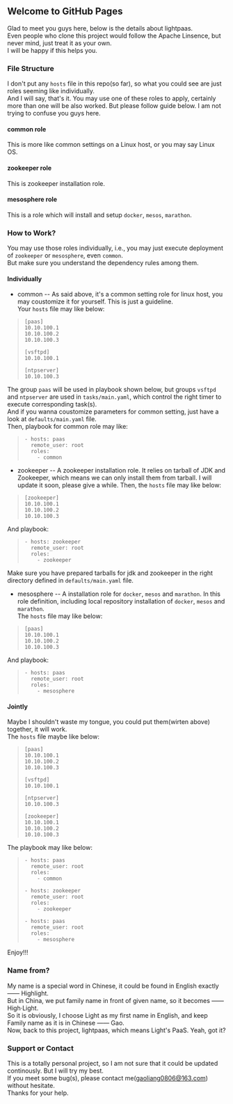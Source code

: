 ## Welcome to GitHub Pages

Glad to meet you guys here, below is the details about lightpaas.</br>
Even people who clone this project would follow the Apache Linsence, but never mind, just treat it as your own.</br>
I will be happy if this helps you.

### File Structure

I don't put any `hosts` file in this repo(so far), so what you could see are just roles seeming like individually.</br>
And I will say, that's it. You may use one of these roles to apply, certainly more than one will be also worked. But please follow guide below. I am not trying to confuse you guys here.</br>
#### common role
This is more like common settings on a Linux host, or you may say Linux OS.

#### zookeeper role
This is zookeeper installation role.

#### mesosphere role
This is a role which will install and setup `docker`, `mesos`, `marathon`.

### How to Work?

You may use those roles individually, i.e., you may just execute deployment of `zookeeper` or `mesosphere`, even `common`.</br>
But make sure you understand the dependency rules among them.

#### Individually

- common -- As said above, it's a common setting role for linux host, you may coustomize it for yourself. This is just a guideline.</br>
Your `hosts` file may like below:</br>
>`[paas]`</br>
>`10.10.100.1`</br>
>`10.10.100.2`</br>
>`10.10.100.3`</br>
>
>`[vsftpd]`</br>
>`10.10.100.1`</br>
>
>`[ntpserver]`</br>
>`10.10.100.3`</br>

The group `paas` will be used in playbook shown below, but groups `vsftpd` and `ntpserver` are used in `tasks/main.yaml`, which control the right timer to execute corresponding task(s).</br>
And if you wanna coustomize parameters for common setting, just have a look at `defaults/main.yaml` file. </br>
Then, playbook for common role may like:</br>
>`- hosts: paas`</br>
>`  remote_user: root`</br>
>`  roles:`</br>
>`    - common`</br>

- zookeeper -- A zookeeper installation role. It relies on tarball of JDK and Zookeeper, which means we can only install them from tarball. I will update it soon, please give a while. Then, the `hosts` file may like below:</br>
>`[zookeeper]`</br>
>`10.10.100.1`</br>
>`10.10.100.2`</br>
>`10.10.100.3`</br>

And playbook:
>`- hosts: zookeeper`</br>
>`  remote_user: root`</br>
>`  roles:`</br>
>`    - zookeeper`</br>

Make sure you have prepared tarballs for jdk and zookeeper in the right directory defined in `defaults/main.yaml` file.

- mesosphere -- A installation role for `docker`, `mesos` and `marathon`. In this role definition, including local repository installation of `docker`, `mesos` and `marathon`.</br>
The `hosts` file may like below:</br>
>`[paas]`</br>
>`10.10.100.1`</br>
>`10.10.100.2`</br>
>`10.10.100.3`</br>

And playbook:
>`- hosts: paas`</br>
>`  remote_user: root`</br>
>`  roles:`</br>
>`    - mesosphere`</br>

#### Jointly
Maybe I shouldn't waste my tongue, you could put them(wirten above) together, it will work.</br>
The `hosts` file maybe like below:</br>
>`[paas]`</br>
>`10.10.100.1`</br>
>`10.10.100.2`</br>
>`10.10.100.3`</br>
>
>`[vsftpd]`</br>
>`10.10.100.1`</br>
>
>`[ntpserver]`</br>
>`10.10.100.3`</br>
>
>`[zookeeper]`</br>
>`10.10.100.1`</br>
>`10.10.100.2`</br>
>`10.10.100.3`</br>

The playbook may like below:</br>
>`- hosts: paas`</br>
>`  remote_user: root`</br>
>`  roles:`</br>
>`    - common`</br>
>
>`- hosts: zookeeper`</br>
>`  remote_user: root`</br>
>`  roles:`</br>
>`    - zookeeper`</br>
>
>`- hosts: paas`</br>
>`  remote_user: root`</br>
>`  roles:`</br>
>`    - mesosphere`</br>

Enjoy!!!

### Name from?

My name is a special word in Chinese, it could be found in English exactly —— Highlight.</br>
But in China, we put family name in front of given name, so it becomes —— High·Light.</br>
So it is obviously, I choose Light as my first name in English, and keep Family name as it is in Chinese —— Gao.</br>
Now, back to this project, lightpaas, which means Light's PaaS. Yeah, got it?

### Support or Contact

This is a totally personal project, so I am not sure that it could be updated continously. But I will try my best.</br>
If you meet some bug(s), please contact me(gaoliang0806@163.com) without hesitate.</br>
Thanks for your help.
